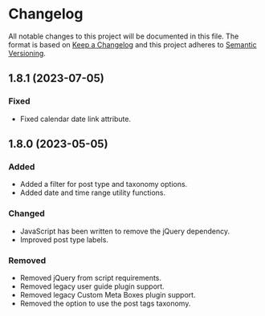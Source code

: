 # Changelog

All notable changes to this project will be documented in this file. The format is based on [Keep a Changelog](https://keepachangelog.com/en/1.1.0/)
and this project adheres to [Semantic Versioning](https://semver.org/spec/v2.0.0.html).

## 1.8.1 (2023-07-05)

### Fixed

*   Fixed calendar date link attribute.

## 1.8.0 (2023-05-05)

### Added

*   Added a filter for post type and taxonomy options.
*   Added date and time range utility functions.

### Changed

*   JavaScript has been written to remove the jQuery dependency.
*   Improved post type labels.

### Removed

*   Removed jQuery from script requirements.
*   Removed legacy user guide plugin support.
*   Removed legacy Custom Meta Boxes plugin support.
*   Removed the option to use the post tags taxonomy.
